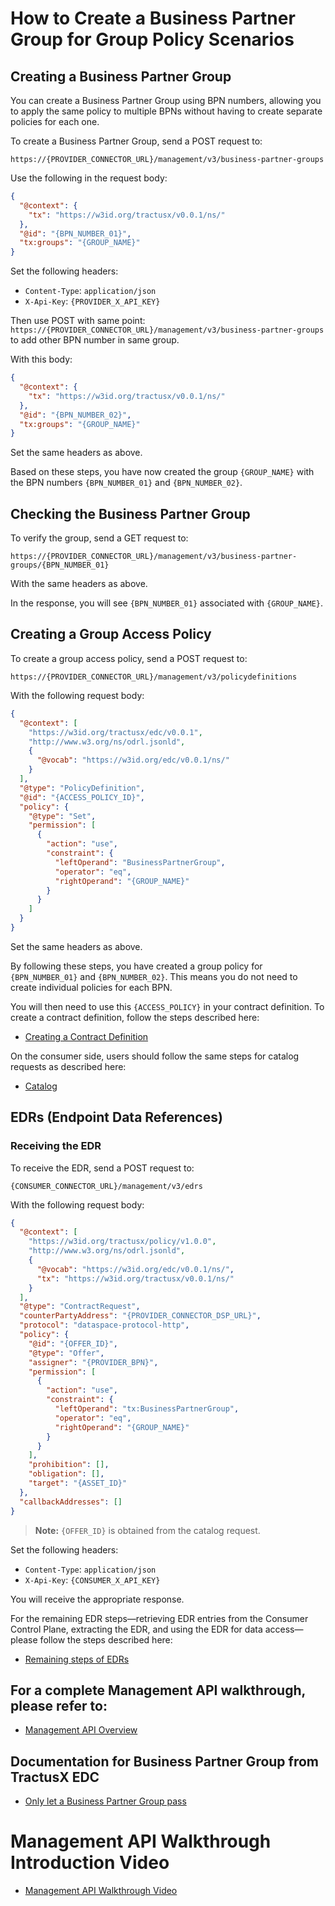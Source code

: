 # How to Create a Business Partner Group for Group Policy Scenarios

## Creating a Business Partner Group

You can create a Business Partner Group using BPN numbers, allowing you to apply the same policy to multiple BPNs without having to create separate policies for each one.

To create a Business Partner Group, send a POST request to:

```
https://{PROVIDER_CONNECTOR_URL}/management/v3/business-partner-groups
```

Use the following in the request body:

```json
{
  "@context": {
    "tx": "https://w3id.org/tractusx/v0.0.1/ns/"
  },
  "@id": "{BPN_NUMBER_01}",
  "tx:groups": "{GROUP_NAME}"
}
```

Set the following headers:
- `Content-Type`: `application/json`
- `X-Api-Key`: `{PROVIDER_X_API_KEY}`

Then use POST with same point: `https://{PROVIDER_CONNECTOR_URL}/management/v3/business-partner-groups` to add other BPN number in same group.

With this body:

```json
{
  "@context": {
    "tx": "https://w3id.org/tractusx/v0.0.1/ns/"
  },
  "@id": "{BPN_NUMBER_02}",
  "tx:groups": "{GROUP_NAME}"
}
```

Set the same headers as above.

Based on these steps, you have now created the group `{GROUP_NAME}` with the BPN numbers `{BPN_NUMBER_01}` and `{BPN_NUMBER_02}`.

## Checking the Business Partner Group

To verify the group, send a GET request to:

```
https://{PROVIDER_CONNECTOR_URL}/management/v3/business-partner-groups/{BPN_NUMBER_01}
```

With the same headers as above.

In the response, you will see `{BPN_NUMBER_01}` associated with `{GROUP_NAME}`.

## Creating a Group Access Policy

To create a group access policy, send a POST request to:

```
https://{PROVIDER_CONNECTOR_URL}/management/v3/policydefinitions
```

With the following request body:

```json
{
  "@context": [
    "https://w3id.org/tractusx/edc/v0.0.1",
    "http://www.w3.org/ns/odrl.jsonld",
    {
      "@vocab": "https://w3id.org/edc/v0.0.1/ns/"
    }
  ],
  "@type": "PolicyDefinition",
  "@id": "{ACCESS_POLICY_ID}",
  "policy": {
    "@type": "Set",
    "permission": [
      {
        "action": "use",
        "constraint": {
          "leftOperand": "BusinessPartnerGroup",
          "operator": "eq",
          "rightOperand": "{GROUP_NAME}"
        }
      }
    ]
  }
}
```

Set the same headers as above.

By following these steps, you have created a group policy for `{BPN_NUMBER_01}` and `{BPN_NUMBER_02}`. This means you do not need to create individual policies for each BPN.

You will then need to use this `{ACCESS_POLICY}` in your contract definition. To create a contract definition, follow the steps described here:
- [Creating a Contract Definition](https://smart-systems-hub.github.io/docs/Management-API-Overview.html#:~:text=Creating%20a%20Contract%20Definition)

On the consumer side, users should follow the same steps for catalog requests as described here:
- [Catalog](https://smart-systems-hub.github.io/docs/Management-API-Overview.html#:~:text=Consumer-,Catalog,-Send%20catalog%20request)

## EDRs (Endpoint Data References)

### Receiving the EDR

To receive the EDR, send a POST request to:

```
{CONSUMER_CONNECTOR_URL}/management/v3/edrs
```

With the following request body:

```json
{
  "@context": [
    "https://w3id.org/tractusx/policy/v1.0.0",
    "http://www.w3.org/ns/odrl.jsonld",
    {
      "@vocab": "https://w3id.org/edc/v0.0.1/ns/",
      "tx": "https://w3id.org/tractusx/v0.0.1/ns/"
    }
  ],
  "@type": "ContractRequest",
  "counterPartyAddress": "{PROVIDER_CONNECTOR_DSP_URL}",
  "protocol": "dataspace-protocol-http",
  "policy": {
    "@id": "{OFFER_ID}",
    "@type": "Offer",
    "assigner": "{PROVIDER_BPN}",
    "permission": [
      {
        "action": "use",
        "constraint": {
          "leftOperand": "tx:BusinessPartnerGroup",
          "operator": "eq",
          "rightOperand": "{GROUP_NAME}"
        }
      }
    ],
    "prohibition": [],
    "obligation": [],
    "target": "{ASSET_ID}"
  },
  "callbackAddresses": []
}
```

> **Note:** `{OFFER_ID}` is obtained from the catalog request.

Set the following headers:
- `Content-Type`: `application/json`
- `X-Api-Key`: `{CONSUMER_X_API_KEY}`

You will receive the appropriate response.

For the remaining EDR steps—retrieving EDR entries from the Consumer Control Plane, extracting the EDR, and using the EDR for data access—please follow the steps described here:
- [Remaining steps of EDRs](https://smart-systems-hub.github.io/docs/Management-API-Overview.html#:~:text=get%20correct%20output.-,EDRs,-Receiving%20the%20EDR)

## For a complete Management API walkthrough, please refer to:
- [Management API Overview](https://smart-systems-hub.github.io/docs/Management-API-Overview.html)

## Documentation for Business Partner Group from TractusX EDC

- [Only let a Business Partner Group pass](https://github.com/eclipse-tractusx/tractusx-edc/blob/main/docs/usage/management-api-walkthrough/02_policies.md#:~:text=Only%20let%20a%20Business%20Partner%20Group%20pass)

# Management API Walkthrough Introduction Video
- [Management API Walkthrough Video](https://smart-systems-hub.github.io/docs/Management-API-Overview-video.html)